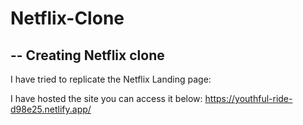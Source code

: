 # Netflix-Clone

--
Creating Netflix clone
--

I have tried to replicate the Netflix Landing page:

I have hosted the site you can access it below:
https://youthful-ride-d98e25.netlify.app/
